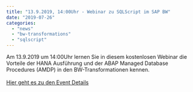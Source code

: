 ```yaml
---
title: "13.9.2019, 14:00Uhr - Webinar zu SQLScript im SAP BW"
date: "2019-07-26"
categories: 
  - "news"
  - "bw-transformations"
  - "sqlscript"
---
```


Am 13.9.2019 um 14:00Uhr lernen Sie in diesem kostenlosen Webinar die Vorteile der HANA Ausführung und der ABAP Managed Database Procedures (AMDP) in den BW-Transformationen kennen.  
[  
Hier geht es zu den Event Details  
](https://www.brandeis.de/sqlscript-amdp-im-sap-bw/)
